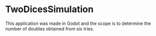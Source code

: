 # TwoDicesSimulation
This application was made in Godot and the scope is to determine the number of doubles obtained from six tries.
